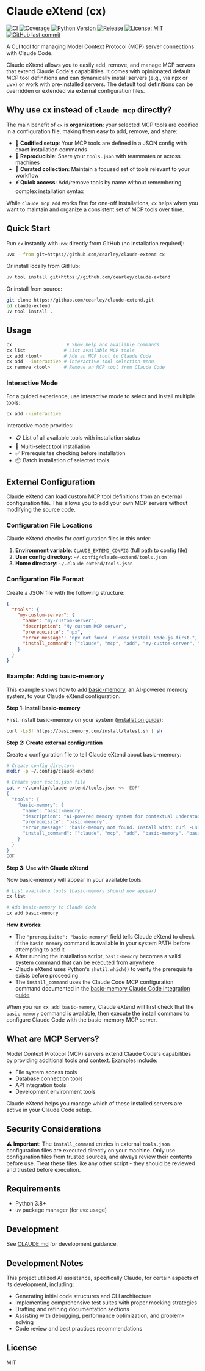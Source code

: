 # Claude eXtend (cx)

[![CI](https://github.com/cearley/claude-extend/actions/workflows/ci.yml/badge.svg?branch=main)](https://github.com/cearley/claude-extend/actions/workflows/ci.yml)
[![Coverage](https://img.shields.io/badge/coverage-86%25-brightgreen)](https://github.com/cearley/claude-extend/actions/workflows/ci.yml)
[![Python Version](https://img.shields.io/badge/python-3.8+-blue.svg)](https://www.python.org/downloads/)
[![Release](https://img.shields.io/github/release/cearley/claude-extend.svg)](https://github.com/cearley/claude-extend/releases/latest)
[![License: MIT](https://img.shields.io/badge/License-MIT-yellow.svg)](https://opensource.org/licenses/MIT)
[![GitHub last commit](https://img.shields.io/github/last-commit/cearley/claude-extend)](https://github.com/cearley/claude-extend/commits/main)

A CLI tool for managing Model Context Protocol (MCP) server connections with Claude Code.

Claude eXtend allows you to easily add, remove, and manage MCP servers that extend Claude Code's capabilities. It comes with opinionated default MCP tool definitions and can dynamically install servers (e.g., via npx or uvx) or work with pre-installed servers. The default tool definitions can be overridden or extended via external configuration files.

## Why use cx instead of `claude mcp` directly?

The main benefit of `cx` is **organization**: your selected MCP tools are codified in a configuration file, making them easy to add, remove, and share:

- **📝 Codified setup**: Your MCP tools are defined in a JSON config with exact installation commands
- **🔄 Reproducible**: Share your `tools.json` with teammates or across machines
- **🎯 Curated collection**: Maintain a focused set of tools relevant to your workflow
- **⚡ Quick access**: Add/remove tools by name without remembering complex installation syntax

While `claude mcp add` works fine for one-off installations, `cx` helps when you want to maintain and organize a consistent set of MCP tools over time.

## Quick Start

Run `cx` instantly with `uvx` directly from GitHub (no installation required):

```bash
uvx --from git+https://github.com/cearley/claude-extend cx
```

Or install locally from GitHub:

```bash
uv tool install git+https://github.com/cearley/claude-extend
```

Or install from source:

```bash
git clone https://github.com/cearley/claude-extend.git
cd claude-extend
uv tool install .
```

## Usage

```bash
cx                    # Show help and available commands
cx list              # List available MCP tools
cx add <tool>        # Add an MCP tool to Claude Code
cx add --interactive # Interactive tool selection menu
cx remove <tool>     # Remove an MCP tool from Claude Code
```

### Interactive Mode

For a guided experience, use interactive mode to select and install multiple tools:

```bash
cx add --interactive
```

Interactive mode provides:
- 📋 List of all available tools with installation status
- 🎯 Multi-select tool installation
- ✅ Prerequisites checking before installation
- 📦 Batch installation of selected tools

## External Configuration

Claude eXtend can load custom MCP tool definitions from an external configuration file. This allows you to add your own MCP servers without modifying the source code.

### Configuration File Locations

Claude eXtend checks for configuration files in this order:

1. **Environment variable**: `CLAUDE_EXTEND_CONFIG` (full path to config file)
2. **User config directory**: `~/.config/claude-extend/tools.json`
3. **Home directory**: `~/.claude-extend/tools.json`

### Configuration File Format

Create a JSON file with the following structure:

```json
{
  "tools": {
    "my-custom-server": {
      "name": "my-custom-server",
      "description": "My custom MCP server",
      "prerequisite": "npx",
      "error_message": "npx not found. Please install Node.js first.",
      "install_command": ["claude", "mcp", "add", "my-custom-server", "--", "npx", "-y", "my-custom-server"]
    }
  }
}
```

### Example: Adding basic-memory

This example shows how to add [basic-memory](https://github.com/basicmachines-co/basic-memory), an AI-powered memory system, to your Claude eXtend configuration.

**Step 1: Install basic-memory**

First, install basic-memory on your system ([installation guide](https://docs.basicmemory.com/getting-started/#installation)):

```bash
curl -LsSf https://basicmemory.com/install/latest.sh | sh
```

**Step 2: Create external configuration**

Create a configuration file to tell Claude eXtend about basic-memory:

```bash
# Create config directory
mkdir -p ~/.config/claude-extend

# Create your tools.json file
cat > ~/.config/claude-extend/tools.json << 'EOF'
{
  "tools": {
    "basic-memory": {
      "name": "basic-memory",
      "description": "AI-powered memory system for contextual understanding",
      "prerequisite": "basic-memory",
      "error_message": "basic-memory not found. Install with: curl -LsSf https://basicmemory.com/install/latest.sh | sh",
      "install_command": ["claude", "mcp", "add", "basic-memory", "basic-memory", "mcp"]
    }
  }
}
EOF
```

**Step 3: Use with Claude eXtend**

Now basic-memory will appear in your available tools:

```bash
# List available tools (basic-memory should now appear)
cx list

# Add basic-memory to Claude Code
cx add basic-memory
```

**How it works:**

- The `"prerequisite": "basic-memory"` field tells Claude eXtend to check if the `basic-memory` command is available in your system PATH before attempting to add it
- After running the installation script, `basic-memory` becomes a valid system command that can be executed from anywhere
- Claude eXtend uses Python's `shutil.which()` to verify the prerequisite exists before proceeding
- The `install_command` uses the Claude Code MCP configuration command documented in the [basic-memory Claude Code integration guide](https://docs.basicmemory.com/integrations/claude-code/#configure-claude-code)

When you run `cx add basic-memory`, Claude eXtend will first check that the `basic-memory` command is available, then execute the install command to configure Claude Code with the basic-memory MCP server.

## What are MCP Servers?

Model Context Protocol (MCP) servers extend Claude Code's capabilities by providing additional tools and context. Examples include:

- File system access tools
- Database connection tools
- API integration tools
- Development environment tools

Claude eXtend helps you manage which of these installed servers are active in your Claude Code setup.

## Security Considerations

⚠️ **Important**: The `install_command` entries in external `tools.json` configuration files are executed directly on your machine. Only use configuration files from trusted sources, and always review their contents before use. Treat these files like any other script - they should be reviewed and trusted before execution.

## Requirements

- Python 3.8+
- `uv` package manager (for `uvx` usage)

## Development

See [CLAUDE.md](CLAUDE.md) for development guidance.

## Development Notes

This project utilized AI assistance, specifically Claude, for certain aspects of its development, including:

- Generating initial code structures and CLI architecture
- Implementing comprehensive test suites with proper mocking strategies
- Drafting and refining documentation sections
- Assisting with debugging, performance optimization, and problem-solving
- Code review and best practices recommendations

## License

MIT